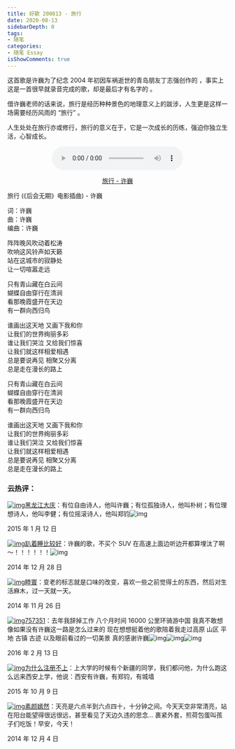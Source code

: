 ```yaml
---
title: 好歌 200813 - 旅行
date: 2020-08-13
sidebarDepth: 0
tags:
- 随笔
categories:
- 随笔 Essay
isShowComments: true
---
```


<Boxx/>

这首歌是许巍为了纪念 2004 年初因车祸逝世的青岛朋友丁志强创作的 ，事实上这是一首很早就录音完成的歌，却是最后才有名字的 。

<!-- more -->

借许巍老师的话来说，旅行是经历种种景色的地理意义上的跋涉，人生更是这样一场需要经历风雨的 “旅行” 。

人生处处在旅行亦或修行，旅行的意义在于，它是一次成长的历练，强迫你独立生活，心智成长。

<div style="text-align: center;">
<p>
<audio controls="controls" height="100" width="100">
  <source src="http://mp3.dwjgrw.cn/down/17222.mp3" type="audio/mp3" />
  <source src="song.ogg" type="audio/ogg" />
<embed height="100" width="100" src="http://mp3.dwjgrw.cn/down/17222.mp3" />
</audio>
</p>
<p>
<a href="http://mp3.dwjgrw.cn/down/17222.mp3">旅行 - 许巍</a>
</p>
</div>

<div class="lyrics">

旅行 (《后会无期》电影插曲) - 许巍

词：许巍<br/>
曲：许巍<br/>
编曲：许巍

阵阵晚风吹动着松涛<br/>
吹响这风铃声如天籁<br/>
站在这城市的寂静处<br/>
让一切喧嚣走远

只有青山藏在白云间<br/>
蝴蝶自由穿行在清涧<br/>
看那晚霞盛开在天边<br/>
有一群向西归鸟

谁画出这天地 又画下我和你<br/>让我们的世界绚丽多彩<br/>
谁让我们哭泣 又给我们惊喜<br/>
让我们就这样相爱相遇<br/>
总是要说再见 相聚又分离<br/>
总是走在漫长的路上

只有青山藏在白云间<br/>
蝴蝶自由穿行在清涧<br/>
看那晚霞盛开在天边<br/>
有一群向西归鸟

谁画出这天地 又画下我和你<br/>
让我们的世界绚丽多彩<br/>
谁让我们哭泣 又给我们惊喜<br/>
让我们就这样相爱相遇<br/>
总是要说再见 相聚又分离<br/>
总是走在漫长的路上

</div>

### 云热评：

<div class="comment">

[![img](https://p2.music.126.net/xMF7xqFgY5Pb858iJakkJg==/109951164255491390.jpg?param=50y50)](https://music.163.com/user/home?id=17948850)[黑龙江大庆](https://music.163.com/user/home?id=17948850)：有位自由诗人，他叫许巍；有位孤独诗人，他叫朴树；有位理想诗人，他叫李健；有位摇滚诗人，他叫郑钧![img](http://s1.music.126.net/style/web2/emt/emoji_52.png)

2015 年 1 月 12 日

[![img](https://p2.music.126.net/5OBv6N3rTFkojON8MAWsMA==/109951163798561899.jpg?param=50y50)](https://music.163.com/user/home?id=31705502)[趴着睡比较好](https://music.163.com/user/home?id=31705502)：许巍的歌，不买个 SUV 在高速上面边听边开都算埋汰了啊～！！！！！！![img](http://s1.music.126.net/style/web2/emt/emoji_356.png)

2014 年 12 月 28 日

[![img](https://p2.music.126.net/EijQP02aS24W3LHUg1tlpQ==/5942860348230380.jpg?param=50y50)](https://music.163.com/user/home?id=9370153)[睦寰](https://music.163.com/user/home?id=9370153)：变老的标志就是口味的改变，喜欢一些之前觉得土的东西，然后对生活麻木，过一天就一天。

2014 年 11 月 26 日

[![img](https://p2.music.126.net/HBw8UNZtSQ8lqP0Qf7qpoA==/109951162851991304.jpg?param=50y50)](https://music.163.com/user/home?id=127453283)[757351](https://music.163.com/user/home?id=127453283)：去年我辞掉工作 八个月时间 16000 公里环骑游中国 我真不敢想像如果没有许巍这一路是怎么过来的 现在想想挺着他的歌陪着我走过高原 山区 平地 古镇 古迹 以及眼前看过的一切美景 真的感谢许巍![img](http://s1.music.126.net/style/web2/emt/emoji_14.png)![img](http://s1.music.126.net/style/web2/emt/emoji_14.png)![img](http://s1.music.126.net/style/web2/emt/emoji_14.png)

2016 年 2 月 13 日

[![img](https://p2.music.126.net/ZduUMxeyr_30sPmUxlwbaA==/1426066588784950.jpg?param=50y50)](https://music.163.com/user/home?id=45809135)[为什么注册不上](https://music.163.com/user/home?id=45809135)：上大学的时候有个新疆的同学，我们都问他，为什么跑这么远来西安上学，他说：西安有许巍，有郑钧，有城墙

2015 年 10 月 9 日

[![img](https://p2.music.126.net/xS1Oa1IJN3tyN8EeWyN6YA==/109951163939261786.jpg?param=50y50)](https://music.163.com/user/home?id=3576193)[素颜嫣然](https://music.163.com/user/home?id=3576193)：天亮是六点半到六点四十，十分钟之间。今天天空非常清亮，站在阳台能望得很远很远，甚至看见了天边久违的思念... 裹紧外套，煎荷包蛋叫孩子们吃饭！早安，今天！

2014 年 12 月 4 日

</div>

<style lang="stylus" scoped>
.lyrics
  text-align: center;
  height: 600px;
  font-size: 14px;
  overflow-y: scroll;
  border: black 1px solid;
  border-radius: 3px;
  width: 80%;
  margin: auto;
.comment
  pointer-events:none;
  p:nth-child(even)
    text-align: right;

</style>
